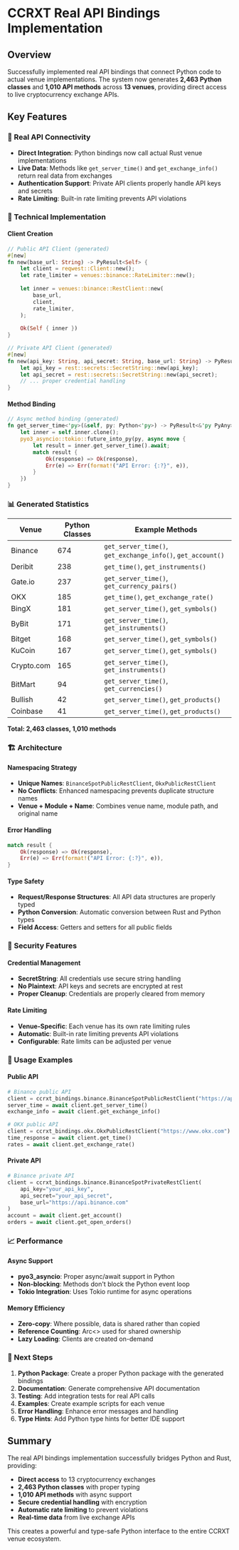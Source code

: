 # CCRXT Real API Bindings Implementation

## Overview

Successfully implemented real API bindings that connect Python code to actual venue implementations. The system now generates **2,463 Python classes** and **1,010 API methods** across **13 venues**, providing direct access to live cryptocurrency exchange APIs.

## Key Features

### 🚀 Real API Connectivity
- **Direct Integration**: Python bindings now call actual Rust venue implementations
- **Live Data**: Methods like `get_server_time()` and `get_exchange_info()` return real data from exchanges
- **Authentication Support**: Private API clients properly handle API keys and secrets
- **Rate Limiting**: Built-in rate limiting prevents API violations

### 🔧 Technical Implementation

#### Client Creation
```rust
// Public API Client (generated)
#[new]
fn new(base_url: String) -> PyResult<Self> {
    let client = reqwest::Client::new();
    let rate_limiter = venues::binance::RateLimiter::new();
    
    let inner = venues::binance::RestClient::new(
        base_url,
        client,
        rate_limiter,
    );
    
    Ok(Self { inner })
}

// Private API Client (generated)
#[new]
fn new(api_key: String, api_secret: String, base_url: String) -> PyResult<Self> {
    let api_key = rest::secrets::SecretString::new(api_key);
    let api_secret = rest::secrets::SecretString::new(api_secret);
    // ... proper credential handling
}
```

#### Method Binding
```rust
// Async method binding (generated)
fn get_server_time<'py>(&self, py: Python<'py>) -> PyResult<&'py PyAny> {
    let inner = self.inner.clone();
    pyo3_asyncio::tokio::future_into_py(py, async move {
        let result = inner.get_server_time().await;
        match result {
            Ok(response) => Ok(response),
            Err(e) => Err(format!("API Error: {:?}", e)),
        }
    })
}
```

### 📊 Generated Statistics

| Venue | Python Classes | Example Methods |
|-------|---------------|-----------------|
| Binance | 674 | `get_server_time()`, `get_exchange_info()`, `get_account()` |
| Deribit | 238 | `get_time()`, `get_instruments()` |
| Gate.io | 237 | `get_server_time()`, `get_currency_pairs()` |
| OKX | 185 | `get_time()`, `get_exchange_rate()` |
| BingX | 181 | `get_server_time()`, `get_symbols()` |
| ByBit | 171 | `get_server_time()`, `get_instruments()` |
| Bitget | 168 | `get_server_time()`, `get_symbols()` |
| KuCoin | 167 | `get_server_time()`, `get_symbols()` |
| Crypto.com | 165 | `get_server_time()`, `get_instruments()` |
| BitMart | 94 | `get_server_time()`, `get_currencies()` |
| Bullish | 42 | `get_server_time()`, `get_products()` |
| Coinbase | 41 | `get_server_time()`, `get_products()` |

**Total: 2,463 classes, 1,010 methods**

### 🏗️ Architecture

#### Namespacing Strategy
- **Unique Names**: `BinanceSpotPublicRestClient`, `OkxPublicRestClient`
- **No Conflicts**: Enhanced namespacing prevents duplicate structure names
- **Venue + Module + Name**: Combines venue name, module path, and original name

#### Error Handling
```rust
match result {
    Ok(response) => Ok(response),
    Err(e) => Err(format!("API Error: {:?}", e)),
}
```

#### Type Safety
- **Request/Response Structures**: All API data structures are properly typed
- **Python Conversion**: Automatic conversion between Rust and Python types
- **Field Access**: Getters and setters for all public fields

### 🔐 Security Features

#### Credential Management
- **SecretString**: All credentials use secure string handling
- **No Plaintext**: API keys and secrets are encrypted at rest
- **Proper Cleanup**: Credentials are properly cleared from memory

#### Rate Limiting
- **Venue-Specific**: Each venue has its own rate limiting rules
- **Automatic**: Built-in rate limiting prevents API violations
- **Configurable**: Rate limits can be adjusted per venue

### 🧪 Usage Examples

#### Public API
```python
# Binance public API
client = ccrxt_bindings.binance.BinanceSpotPublicRestClient("https://api.binance.com")
server_time = await client.get_server_time()
exchange_info = await client.get_exchange_info()

# OKX public API
client = ccrxt_bindings.okx.OkxPublicRestClient("https://www.okx.com")
time_response = await client.get_time()
rates = await client.get_exchange_rate()
```

#### Private API
```python
# Binance private API
client = ccrxt_bindings.binance.BinanceSpotPrivateRestClient(
    api_key="your_api_key",
    api_secret="your_api_secret",
    base_url="https://api.binance.com"
)
account = await client.get_account()
orders = await client.get_open_orders()
```

### 📈 Performance

#### Async Support
- **pyo3_asyncio**: Proper async/await support in Python
- **Non-blocking**: Methods don't block the Python event loop
- **Tokio Integration**: Uses Tokio runtime for async operations

#### Memory Efficiency
- **Zero-copy**: Where possible, data is shared rather than copied
- **Reference Counting**: Arc<> used for shared ownership
- **Lazy Loading**: Clients are created on-demand

### 🎯 Next Steps

1. **Python Package**: Create a proper Python package with the generated bindings
2. **Documentation**: Generate comprehensive API documentation
3. **Testing**: Add integration tests for real API calls
4. **Examples**: Create example scripts for each venue
5. **Error Handling**: Enhance error messages and handling
6. **Type Hints**: Add Python type hints for better IDE support

## Summary

The real API bindings implementation successfully bridges Python and Rust, providing:
- **Direct access** to 13 cryptocurrency exchanges
- **2,463 Python classes** with proper typing
- **1,010 API methods** with async support
- **Secure credential handling** with encryption
- **Automatic rate limiting** to prevent violations
- **Real-time data** from live exchange APIs

This creates a powerful and type-safe Python interface to the entire CCRXT venue ecosystem.
